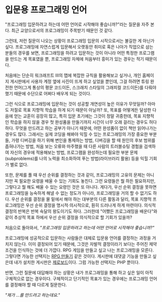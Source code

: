 입문용 프로그래밍 언어
======================

"프로그래밍 입문하려고 하는데 어떤 언어로 시작해야 좋습니까?"라는 질문을 자주 본다.
최근 교양으로서의 프로그래밍이 주목받기 때문인 것 같다.

그런데, 저런 질문이 나오는 상황이 프로그래밍 입문의 시작으로서는 불길한 게 아닌가 싶다.
프로그래밍에 자연스럽게 입문해서 오랫동안 취미로 혹은 나아가 직업으로 삼는 분들의 경우를 보면,
프로그래밍을 하려고 입문하는 것이 아니라 어떤 특정한 프로그램을 만드는 게 목표였을 뿐,
프로그래밍 자체에 처음부터 흥미가 있는 경우는 적기 때문이다.

처음에는 단순히 워크래프트 III의 맵에 복잡한 규칙을 활용해보고 싶거나,
개인 홈페이지 게시판에서 사용자 계정 옆에 사진이 뜨게 하고 싶었을 뿐인데,
그걸 하려면 튜링 완전한 언어(그게 통상의 평문 코드이든, 스크래치 스타일의 그래피컬 코드이든)를
다뤄야 했기 때문에 수단으로 어쩌다 배우게 되는 것이다.

그런 식으로 프로그래밍에 입문하는 것이 성공할 개연성이 높은 이유가 무엇일까?
아마도 저절로 목표 지향적 학습을 하게 되기 때문이 아닐까?
또, 목표를 어떻게든 달성한 다음에 얻는 교훈이 굉장히 많고, 특히 입문 초기에는 그것이 정말 귀중한데,
목표 지향적인 학습을 하지 않을 경우 첫 완성품을 만들기까지 시간이 너무 오래 걸리는 경우도 허다하다.
무엇을 만드려고 하는 공부가 아니기 때문에, 어떤 완성품이 없이 책만 읽어나가는 경우도 많다.
그래서는 실제 코딩을 해봐야 익힐 수 있는 프로그래밍의 가장 중요한 부분들,
가령 디버깅을 하기 위해 변인을 통제하는 방법, 디버깅을 할 때 원인의 후보 범위를 좁혀나가는 방법,
처음 보는 오류와 마주했을 때 다른 사람의 트러블슈팅 경험을 검색하여 자신의 경우에 적용해보는 방법,
프로그램을 완성하는데 필요한 부분 문제(subproblems)를 나의 노력을 최소화하여 푸는 방법(라이브러리 활용)
등을 익힐 기회가 별로 없다.

또한, 문제를 풀 때 우선 순위를 결정하는 것과 같이, 프로그래밍의 고유의 문제는 아니지만
꼭 필요한 요령을 배울 수 있는 기회도 놓친다.
그런 요령들은 뭘 하든 필요하지만, 그렇다고 뭘 해도 배울 수 있는 요령인 것은 또 아니다.
게다가, 우선 순위 결정을 못하면 프로그래밍을 능숙하게 해낼 수 없는 정도가 아니라,
프로그래밍을 거의 할 수 없기도 하다.
우선 순위를 결정을 물 밑에서 해야 하는 대부분의 다른 활동과 달리,
목표 지향적 프로그래밍은 우선 순위 결정을 명시적·의시적으로,
훤히 드러나게 하게 마련이다. 의식적 결정의 반복은 반복 숙달의 왕도이기도 하다.
그러한데 "어쨌든 프로그래밍을 배운다"와 같이 추상적 목표 하에서 우선 순위 결정을 의식적으로 할 기회가 있을까?

처음으로 돌아와서, _"프로그래밍 입문하려고 하는데 어떤 언어로 시작해야 좋습니까?"_

프로그래밍에 성공적으로 입문하는 사람들은 대체로 입문용 언어를 결정하는 과정을 거치지 않는다.
이미 결정되어 있기 때문에, 그것은 자발적 결정이라기 보다는 주어진 제약 조건을 인식하는 것에 더 가깝다.
RPG 게임을 만들고 싶고 나는 프로그래밍을 모른다.
그렇다면 가능한 선택지는 [RPG 만들기][1] 같은 것이다.
게시판에 대댓글 기능을 만들고 싶은데 내가 설치한 게시판은 [제로보드][2]이다.
그럼 가능한 선택지는 PHP 뿐이다.

반면, 그런 질문에 대답해야 하는 상황은 내가 프로그래밍을 통해 하고 싶은 일이 아직 구체적으로 없는 경우이다.
구체적이고 단기적인 목표가 있는 경우에는 프로그래밍 언어를 결정해야 할 때 다르게 질문한다.

_"제가 …를 만드려고 하는데요."_

[1]: https://ko.wikipedia.org/wiki/RPG_%EB%A7%8C%EB%93%A4%EA%B8%B0
[2]: https://ko.wikipedia.org/wiki/%EC%A0%9C%EB%A1%9C%EB%B3%B4%EB%93%9C

